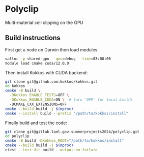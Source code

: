 # Polyclip

Multi-material cell clipping on the GPU

## Build instructions

First get a node on Darwin then load modules

```sh
salloc -p shared-gpu --qos=debug --time=03:00:00
module load cmake cuda/12.0.0
```

Then install Kokkos with CUDA backend:

```sh
git clone git@github.com:kokkos/kokkos.git
cd kokkos
cmake -B build \
  -DKokkos_ENABLE_TESTS=OFF \
  -DKokkos_ENABLE_CUDA=ON \  # turn 'OFF' for local builds
  -DCMAKE_CXX_EXTENSIONS=OFF
cmake --build build -j $(nproc)
cmake --install build --prefix "/path/to/kokkos/install"
```

Finally build and test the code:

```sh
git clone git@gitlab.lanl.gov:summerprojects2024/polyclip.git
cd polyclip
cmake -B build -DKokkos_ROOT="/path/to/kokkos/install"
cmake --build build -j $(nproc) 
ctest --test-dir build --output-on-failure 
```


